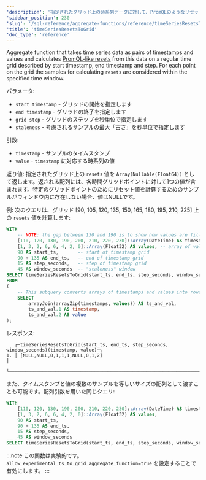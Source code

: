 ```yaml
---
'description': '指定されたグリッド上の時系列データに対して、PromQLのようなリセットを計算する集約関数。'
'sidebar_position': 230
'slug': '/sql-reference/aggregate-functions/reference/timeSeriesResetsToGrid'
'title': 'timeSeriesResetsToGrid'
'doc_type': 'reference'
---
```


Aggregate function that takes time series data as pairs of timestamps and values and calculates [PromQL-like resets](https://prometheus.io/docs/prometheus/latest/querying/functions/#resets) from this data on a regular time grid described by start timestamp, end timestamp and step. For each point on the grid the samples for calculating `resets` are considered within the specified time window.

パラメータ:
- `start timestamp` - グリッドの開始を指定します
- `end timestamp` - グリッドの終了を指定します
- `grid step` - グリッドのステップを秒単位で指定します
- `staleness` - 考慮されるサンプルの最大「古さ」を秒単位で指定します

引数:
- `timestamp` - サンプルのタイムスタンプ
- `value` - `timestamp` に対応する時系列の値

返り値:
指定されたグリッド上の `resets` 値を `Array(Nullable(Float64))` として返します。返される配列には、各時間グリッドポイントに対して1つの値が含まれます。特定のグリッドポイントのためにリセット値を計算するためのサンプルがウィンドウ内に存在しない場合、値はNULLです。

例:
次のクエリは、グリッド [90, 105, 120, 135, 150, 165, 180, 195, 210, 225] 上の `resets` 値を計算します:

```sql
WITH
    -- NOTE: the gap between 130 and 190 is to show how values are filled for ts = 180 according to window paramater
    [110, 120, 130, 190, 200, 210, 220, 230]::Array(DateTime) AS timestamps,
    [1, 3, 2, 6, 6, 4, 2, 0]::Array(Float32) AS values, -- array of values corresponding to timestamps above
    90 AS start_ts,       -- start of timestamp grid
    90 + 135 AS end_ts,   -- end of timestamp grid
    15 AS step_seconds,   -- step of timestamp grid
    45 AS window_seconds  -- "staleness" window
SELECT timeSeriesResetsToGrid(start_ts, end_ts, step_seconds, window_seconds)(timestamp, value)
FROM
(
    -- This subquery converts arrays of timestamps and values into rows of `timestamp`, `value`
    SELECT
        arrayJoin(arrayZip(timestamps, values)) AS ts_and_val,
        ts_and_val.1 AS timestamp,
        ts_and_val.2 AS value
);
```

レスポンス:

```response
   ┌─timeSeriesResetsToGrid(start_ts, end_ts, step_seconds, window_seconds)(timestamp, value)─┐
1. │ [NULL,NULL,0,1,1,1,NULL,0,1,2]                                                           │
   └──────────────────────────────────────────────────────────────────────────────────────────┘
```

また、タイムスタンプと値の複数のサンプルを等しいサイズの配列として渡すことも可能です。配列引数を用いた同じクエリ:

```sql
WITH
    [110, 120, 130, 190, 200, 210, 220, 230]::Array(DateTime) AS timestamps,
    [1, 3, 2, 6, 6, 4, 2, 0]::Array(Float32) AS values,
    90 AS start_ts,
    90 + 135 AS end_ts,
    15 AS step_seconds,
    45 AS window_seconds
SELECT timeSeriesResetsToGrid(start_ts, end_ts, step_seconds, window_seconds)(timestamps, values);
```

:::note
この関数は実験的です。`allow_experimental_ts_to_grid_aggregate_function=true` を設定することで有効にします。
:::

